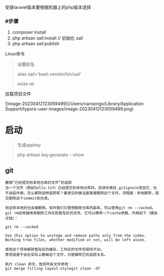 安装laravel版本要根据机器上的php版本选择

### #步骤

1. composer install
2. php artisan sail:install // 初始化 sail
3. php artisan sail:publish





Linux命令

> 设置别名
>
> alias sail='bash vendor/bin/sail'
>
> asias up



挂载项目文件

![image-20230412123059499](/Users/nansongx/Library/Application Support/typora-user-images/image-20230412123059499.png)





# 启动

> 生成appkey
>
> php artisan key:generate --show
>
> 
> 
> 

## git 
```shell
撤销“已经提交到本地仓库的文件”的追踪
当一个文件（例如hello.txt）已经提交到本地仓库时。后续你再往.gitignore添加它，也不会起作用。怎么解除这种追踪呢？最常见的做法是直接删除这个文件，流程是：本地删除，提交删除这个commit到仓库。

但这样本地的也会被删除。有时我们只是想删除仓库的副本，可以使用git rm --cached。git rm经常被用来删除工作区和暂存区的文件。它可以携带一个cache参数，作用如下（摘自文档）：

git rm --cached
  
Use this option to unstage and remove paths only from the index. Working tree files, whether modified or not, will be left alone.
  
使用这个项来解除暂存区的缓存，工作区的文件将保持不动。
意思就是不会在实际上删掉这个文件，只是解除它的追踪关系。
```

```shell
执行 clean 命令，放弃所有文件修改：
git merge filling-layout-stylegit clean -df
```




